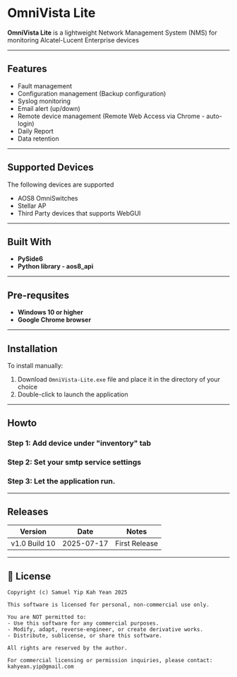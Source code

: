 
# OmniVista Lite

**OmniVista Lite** is a lightweight Network Management System (NMS) for monitoring Alcatel-Lucent Enterprise devices

---

## Features

- Fault management
- Configuration management (Backup configuration)
- Syslog monitoring  
- Email alert (up/down)
- Remote device management (Remote Web Access via Chrome - auto-login)
- Daily Report
- Data retention

---

## Supported Devices

The following devices are supported

- AOS8 OmniSwitches
- Stellar AP
- Third Party devices that supports WebGUI

---

## Built With

- **PySide6**
- **Python library - aos8_api** 

---

## Pre-requsites

- **Windows 10 or higher**
- **Google Chrome browser** 

---

## Installation

To install manually:

1. Download `OmniVista-Lite.exe` file and place it in the directory of your choice
2. Double-click to launch the application

---

## Howto

### Step 1: Add device under "inventory" tab

### Step 2: Set your smtp service settings

### Step 3: Let the application run. 


---


## Releases

| Version          | Date       | Notes           |
|------------------|------------|-----------------|
| v1.0 Build 10    | 2025-07-17 | First Release  |


---

## 📄 License

```
Copyright (c) Samuel Yip Kah Yean 2025

This software is licensed for personal, non-commercial use only.

You are NOT permitted to:
- Use this software for any commercial purposes.
- Modify, adapt, reverse-engineer, or create derivative works.
- Distribute, sublicense, or share this software.

All rights are reserved by the author.

For commercial licensing or permission inquiries, please contact:
kahyean.yip@gmail.com
```





